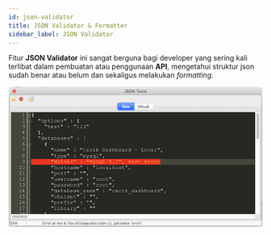 ```yaml
---
id: json-validator
title: JSON Validator & Formatter
sidebar_label: JSON Validator
---
```


Fitur **JSON Validator** ini sangat berguna bagi developer yang sering kali terlibat dalam pembuatan atau penggunaan **API**, mengetahui struktur json sudah benar atau belum dan sekaligus melakukan _formatting_.

![json validator](/img/tools/json-validator.png)

